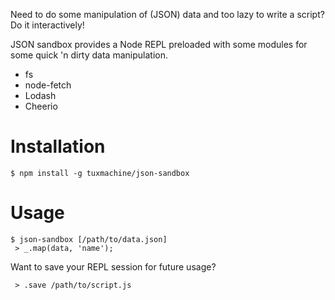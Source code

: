 Need to do some manipulation of (JSON) data and too lazy to write a script? Do it interactively!

JSON sandbox provides a Node REPL preloaded with some modules for some quick 'n dirty data manipulation.

* fs
* node-fetch
* Lodash
* Cheerio

# Installation
```
$ npm install -g tuxmachine/json-sandbox
```
# Usage

```
$ json-sandbox [/path/to/data.json]
 > _.map(data, 'name');
```

Want to save your REPL session for future usage?

```
 > .save /path/to/script.js
```
